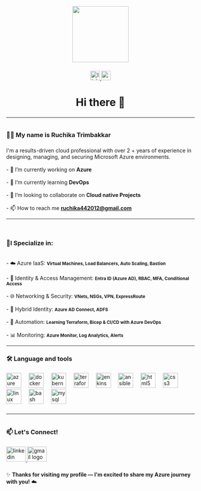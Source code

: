 <div align="center">
  <img height="150" src="https://media.giphy.com/media/M9gbBd9nbDrOTu1Mqx/giphy.gif"  />
</div>

###

<div align="center">
  <a href="https://www.linkedin.com/in/ruchika-trimbakkar-02236b221" target="_blank">
    <img src="https://img.shields.io/static/v1?message=LinkedIn&logo=linkedin&label=&color=0077B5&logoColor=white&labelColor=&style=for-the-badge" height="25" alt="linkedin logo"  />
  </a>
  <a href="mailto:ruchika442012@gmail.com)" target="_blank">
    <img src="https://img.shields.io/static/v1?message=Gmail&logo=gmail&label=&color=D14836&logoColor=white&labelColor=&style=for-the-badge" height="25" alt="gmail logo"  />
  </a>
</div>

###

<h1 align="center">Hi there 👋</h1>

###

<h3 align="left"><hr><br>👩‍💻 My name is Ruchika Trimbakkar</h3>

###

<p align="left">I'm a results-driven cloud professional with over 2 + years of experience in designing, managing, and securing Microsoft Azure environments.<br><br>- 🔭 I’m currently working on <b>Azure</b><br><br>- 🌱 I’m currently learning <b>DevOps</b><br><br>- 👯 I’m looking to collaborate on <b>Cloud native Projects</b><br><br>- 📫 How to reach me <b><a href="mailto:ruchika442012@gmail.com">ruchika442012@gmail.com</a></b><br><hr><br><h3>🎯I Specialize in:</h3><br>- ☁️ Azure IaaS: <strong><small>Virtual Machines, Load Balancers, Auto Scaling, Bastion</small></strong><br><br>- 🔐 Identity & Access Management: <strong><small>Entra ID (Azure AD), RBAC, MFA, Conditional Access</small></strong><br><br>- 🌐 Networking & Security: <strong><small>VNets, NSGs, VPN, ExpressRoute</small></strong><br><br>- 🔄 Hybrid Identity: <strong><small>Azure AD Connect, ADFS</small></strong><br><br>- 🧩 Automation: <strong><small>Learning Terraform, Bicep & CI/CD with Azure DevOps</small></strong><br><br>- 📊 Monitoring: <strong><small>Azure Monitor, Log Analytics, Alerts</small></strong><br><hr></p>

###

<h3 align="left">🛠 Language and tools</h3>

###

<div align="left">
  <img src="https://cdn.jsdelivr.net/gh/devicons/devicon/icons/azure/azure-original.svg" height="40" alt="azure logo"  />
  <img width="12" />
  <img src="https://cdn.jsdelivr.net/gh/devicons/devicon/icons/docker/docker-original.svg" height="40" alt="docker logo"  />
  <img width="12" />
  <img src="https://cdn.jsdelivr.net/gh/devicons/devicon/icons/kubernetes/kubernetes-plain.svg" height="40" alt="kubernetes logo"  />
  <img width="12" />
  <img src="https://cdn.jsdelivr.net/gh/devicons/devicon/icons/terraform/terraform-original.svg" height="40" alt="terraform logo"  />
  <img width="12" />
  <img src="https://cdn.jsdelivr.net/gh/devicons/devicon/icons/jenkins/jenkins-line.svg" height="40" alt="jenkins logo"  />
  <img width="12" />
  <img src="https://cdn.jsdelivr.net/gh/devicons/devicon/icons/ansible/ansible-original.svg" height="40" alt="ansible logo"  />
  <img width="12" />
  <img src="https://cdn.jsdelivr.net/gh/devicons/devicon/icons/html5/html5-original.svg" height="40" alt="html5 logo"  />
  <img width="12" />
  <img src="https://cdn.jsdelivr.net/gh/devicons/devicon/icons/css3/css3-original.svg" height="40" alt="css3 logo"  />
  <img width="12" />
  <img src="https://cdn.jsdelivr.net/gh/devicons/devicon/icons/linux/linux-original.svg" height="40" alt="linux logo"  />
  <img width="12" />
  <img src="https://cdn.jsdelivr.net/gh/devicons/devicon/icons/bash/bash-original.svg" height="40" alt="bash logo"  />
  <img width="12" />
  <img src="https://cdn.jsdelivr.net/gh/devicons/devicon/icons/mysql/mysql-original.svg" height="40" alt="mysql logo"  />
</div>

###

<h3 align="left"><hr><br>📫 Let's Connect!</h3>

###

<div align="left">
  <a href="https://www.linkedin.com/in/ruchika-trimbakkar-02236b221" target="_blank">
    <img src="https://raw.githubusercontent.com/maurodesouza/profile-readme-generator/master/src/assets/icons/social/linkedin/default.svg" width="52" height="40" alt="linkedin logo"  />
  </a>
  <a href="mailto:ruchika442012@gmail.com)" target="_blank">
    <img src="https://raw.githubusercontent.com/maurodesouza/profile-readme-generator/master/src/assets/icons/social/gmail/default.svg" width="52" height="40" alt="gmail logo"  />
  </a>
</div>

###

<p align="left">✨ <b>Thanks for visiting my profile — I'm excited to share my Azure journey with you!</b> ☁️</p>

###
